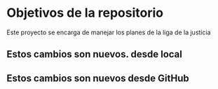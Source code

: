 # Objetivos de la repositorio

Este proyecto se encarga de manejar los planes de la liga de la justicia

## Estos cambios son nuevos. desde local

## Estos cambios son nuevos desde GitHub

